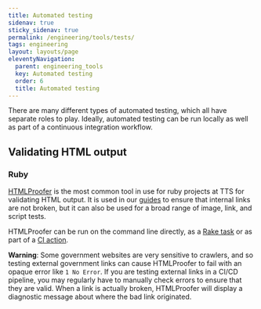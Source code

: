 ```yaml
---
title: Automated testing
sidenav: true
sticky_sidenav: true
permalink: /engineering/tools/tests/
tags: engineering
layout: layouts/page
eleventyNavigation: 
  parent: engineering_tools
  key: Automated testing
  order: 6
  title: Automated testing
---
```


There are many different types of automated testing, which all have separate roles to play. Ideally, automated testing can be run locally as well as part of a continuous integration workflow. 

## Validating HTML output

### Ruby 
[HTMLProofer](https://github.com/gjtorikian/html-proofer) is the most common tool in use for ruby projects at TTS for validating HTML output. It is used in our [guides](https://18f.gsa.gov/guides/) to ensure that internal links are not broken, but it can also be used for a broad range of image, link, and script tests.

HTMLProofer can be run on the command line directly, as a [Rake task](https://github.com/18F/isildurs-bane/blob/699502eeb374bf3414c1336290cb622e9a0f8847/Rakefile) or as part of a [CI action](https://github.com/18F/handbook/blob/cf5a76af5a1463496cd7eb1a14fdc7a422aa5ae6/.circleci/config.yml#L58-L60).

**Warning**:
Some government websites are very sensitive to crawlers, and so testing external government links can cause HTMLProofer to fail with an opaque error like `1 No Error`. If you are testing external links in a CI/CD pipeline, you may regularly have to manually check errors to ensure that they are valid.  When a link is actually broken, HTMLProofer will display a diagnostic message about where the bad link originated.